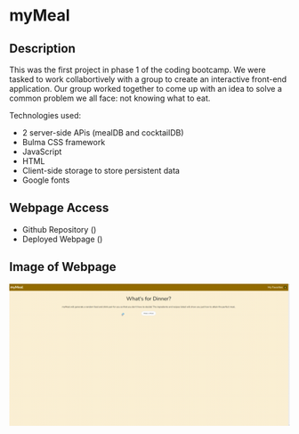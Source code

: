 # myMeal 

## Description

This was the first project in phase 1 of the coding bootcamp. We were tasked to work collabortively with a group to create an interactive front-end application. Our group worked together to come up with an idea to solve a common problem we all face: not knowing what to eat. 

Technologies used:
- 2 server-side APis (mealDB and cocktailDB)
- Bulma CSS framework
- JavaScript
- HTML
- Client-side storage to store persistent data
- Google fonts

## Webpage Access
 - Github Repository ()
 - Deployed Webpage ()

## Image of Webpage
![gif of application](./assets/images/app.gif)

